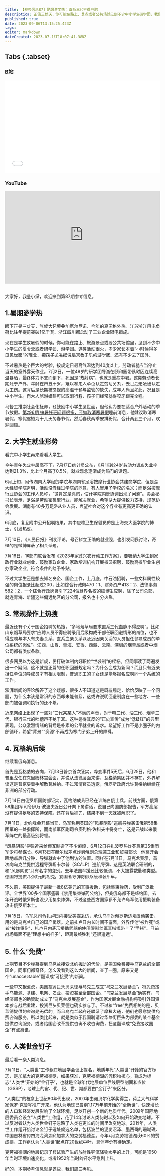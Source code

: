 ```yaml
---
title: 【参考信息87】酷暑游学热；直系三代不得应聘
description: 正值三伏天，你可能在路上、景点或者公共场馆见到不少中小学生研学团，我们前两周一路北上就遇到很多。7月2日，北京一名48岁的研学团导游因“热射病”死亡。马督工认为，应该在适合户外动的季节放假，可以取消寒暑假，寒假缩短为十几天的春节假，春秋两季安排长假。最近有个“多地烟草局要求直系、三代血脉不得应聘”的热搜，其实就是任职回避规定，成为新闻才值得思考。上期不少观众弹幕说：美国要免费接手乌克兰的全部国企，查了一下，又是个（不）可接受（unacceptable）的翻译。
published: true
date: 2023-09-06T13:15:25.423Z
tags: 
editor: markdown
dateCreated: 2023-07-18T18:07:41.388Z
---
```


## Tabs {.tabset}
### B站
<div style="position: relative; padding: 30% 45%;">
<iframe style="position: absolute; width: 100%; height: 100%; left: 0; top: 0;" src="//player.bilibili.com/player.html?&bvid=BV1BX4y1Y7Nn&page=1&as_wide=1&high_quality=1&danmaku=1&autoplay=0" scrolling="no" border="0" frameborder="no" framespacing="0" allowfullscreen="true"></iframe>
</div>

### YouTube
<div style="position: relative; padding: 30% 45%;">
<iframe style="position: absolute; top: 0; left: 0; width: 100%; height: 100%;" src="https://www.youtube-nocookie.com/embed/YouTubeVID" title="YouTube video player" frameborder="0" allow="accelerometer; autoplay; clipboard-write; encrypted-media; gyroscope; picture-in-picture" allowfullscreen></iframe>
</div>

## 

大家好，我是小黛，欢迎来到第87期参考信息。

## 1.暑期游学热

眼下正是三伏天，气候大环境叠加厄尔尼诺，今年的夏天格外热。江苏浙江用电负荷比往年提前突破1亿千瓦，浙江四川都启动了工业企业限电措施。

现在是学生放暑假的时候，你可能在路上、旅游景点或者公共场馆里，见到不少中小学生的夏令营或者研学团、游学团。这类活动很火，不少家长本着“小时候得多见见世面”的理念，把孩子送进据说是寓教于乐的游学团，还有不少去了国外。

不过暑热是个巨大的考验，按规定日最高气温达到40度以上，劳动者就应当停止当天的室外露天作业。7月2日，一位48岁的研学团导游在颐和园带队时因连续高温暴晒，最终体力不支而倒下，死因是“热射病”，也就是重症中暑。这类劳动者长期处于户外，年龄在四五十岁，难以和用人单位认定劳动关系，去世后无法被认定为工伤。这背后是长期被忽视的高温干预与监管的缺失，成年人尚且如此，况且是中小学生。而大人旅游嫌热可以取消行程，孩子们经常就得咬牙跟完全程。

马督工推崇社会化抚养，也鼓励中小学生见世面，但他认为要在适合户外活动的季节放假。[第296期 搞暑托班问题很多，不如取消寒暑假](https://archive.bedtime.news/zh/main/201-300/296)睡前消息，他建议取消寒暑假，寒假缩短为十几天的春节假，然后春秋两季安排长假，合计两到三个月，欢迎回顾。

## 2. 大学生就业形势

看完中小学生再来看看大学生。

今年青年失业率居高不下，7月17日统计局公布，6月16到24岁劳动力调查失业率达到21.3%，比上个月高了0.5%，就业观念逐渐成为热门的话题。

6月上旬，网传湖南大学经贸学院与湖南省足浴按摩行业协会共建商学院，但是湖大经贸学院声明，活动没有经过学院的同意，有人冒用了学校的名义；而足浴按摩行业协会的工作人员称，“这肯定是真的，估计学院内部协调出现了问题”。协会秘书长表示，足浴是劳动密集型行业，能解决就业，希望湖大提供致力支持，规范协会发展。湖南有40多万足浴从业人员，希望社会对这个行业有更高更正确的认识。

6月底，复旦附中公开招聘结果，其中应聘卫生保健员的是上海交大医学院的博士，引发热议。

7月10日，《人民日报》刊发评论，号召树立正确的就业观，也引发网民讨论，奇怪的是微博屏蔽了相关话题。

7月16日，16部门联合发布《2023年家政兴农行动工作方案》，要吸纳大学生到家政行业就业创业，鼓励家政企业、家政培训机构开展校园招聘，鼓励高校毕业生创办家政企业，符合条件的给予补贴。

不过大学生还是想去知名央企、国企工作，上月底，中石油招聘，一些文科属性较强的岗位报录比超过200，比如综合行政岗470：1、财务资产413：2、法律事务582：2，一个综合行政岗吸引了224位世界名校的硕博生应聘，除了公司总部，就连青海、新疆这些偏远地区的分公司，报名也十分火热。

## 3. 常规操作上热搜

最近还有个关于国企招聘的热搜，“多地烟草局要求直系三代血脉不得应聘”。比如山东烟草局要求“应聘人员不得应聘录用后级构成干部任职回避情形的岗位，也不得应聘与本人有夫妻关系、直系血亲关系以及近因亲关系的人员担任领导成员的单位系统的岗位”。江西、山西、青海、安徽、西藏、云南、深圳的烟草局或者中烟公司都有类似条款。

很多网民以为这是新规，要打破体制内好职位“世袭制”的桎梏。但同事读了两遍发出一个疑问，这不就是正常的任职回避规定吗？为什么会成为新闻？而且只有近亲担任单位领导成员才有相关限制，普通职工的子女还是能够报名应聘同一个系统的工作。

澎湃新闻的评论解答了这个疑惑，很多人不知道这是既有规定，恰恰反映了一个问题，为什么本该是常识的东西却未能普及，这或许说明回避制度在一些地方、一些部门被强调和执行的还不够。

近来网络上出现了一些对“三代某某人”不满的声音，对于电三代、油三代、烟草三代、银行三代的吐槽声不绝于耳。这种适得其反的“正向宣传”成为“低级红”的典型表现，公众激烈情绪的背后是朴素的公平就业的诉求。希望好工作不是小圈子的内部循环，希望“背景”“资源”不再成为寒门子弟上升的障碍。

## 4. 瓦格纳后续

继续看俄乌消息。

首先是瓦格纳的去向，7月13日普京首次证实，哗变事件5天后，6月29日，他和普里戈任在克里姆林宫会面，并说从法律层面来讲，瓦格纳集团并不存在，外界解读这是普京要着手解散瓦格纳。不过知情官员透露，俄罗斯政府允许瓦格纳继续在非洲的部分行动。

7月14日白俄罗斯国防部证实，瓦格纳成员已经在训练白俄士兵。前线方面，俄第58集团军司令伊万·波波夫近日公开向下属讲话，说自己向国防部报告，军方高层没有提供足够的支持保障，还在背后捅刀，结果不到一天就被解职了。

7月11日，北约峰会开幕当天，乌军称用英国的“风暴阴影”巡航导弹袭击俄第58集团军的一处指挥所，而南部军区副司令奥列格·佐科夫中将身亡，这是开战以来俄军阵亡的最高级别将领。

“风暴阴影”导弹近来给俄军制造了不少麻烦，6月12日在扎波罗热炸死俄第35集团军少将参谋长。6月13日在赫尔松差点炸到俄副总理兼工业和贸易部长，他离开会晤地点后几分钟，导弹就命中了他到访的位置。同样在7月11日，马克龙表示，首次向乌克兰提供远程导弹斯卡尔普（SCALP）巡航导弹，这是英法联合研制的，和“风暴阴影”只有名字的差别。去年法国军援还比较低调，不太披露数量和类型。德国将提供7亿欧元的坦克，爱国者导弹防御系统和装甲车。

不久前，美国提供了最新一批8亿美元的军事援助，包括集束弹药，受到广泛批评。全世界100多个国家签署《禁用集束弹药公约》，但美俄乌都不是缔约国。去年开战时俄罗斯也没少用集束炸弹，不过这些西方国家都不允许乌军使用援助装备攻击俄罗斯本土。

7月15日，乌军总司令扎卢日内接受美媒采访，承认乌军对俄罗斯边境发动袭击，用的是乌克兰自己的国产武器。之前扎卢日内长时间不露面，外界传他“被炸死”或者“被炸重伤”，扎卢日内表示援助武器的使用限制给军事指挥带上了“手铐”，目前战场局面不是“理想中的样子”，距离最终胜利“还很遥远”。

## 5. 什么“免费”

上期节目不少弹幕提到乌克兰接受北约援助的代价，是美国免费接手乌克兰的全部国企。同事们都奇怪，怎么没看到这么大的新闻，查了一圈，原来又是个“unacceptable”翻译成“可接受”的新闻。

一些中文报道说，美国投资巨头贝莱德与乌克兰成立“乌克兰发展基金”，将免费接手乌能源、基建、电网、农业、投资甚至全部国企。“乌克兰发展基金”确实有，乌经济部也的确赞助成立了“乌克兰发展基金”，作为国家发展金融机构将吸引外国资本参与战后重建，投资巨头贝莱德也确实参与了。不过和“free”免费相关的是，贝莱德提供的咨询是无偿的。而且乌克兰政府还联系了摩根大通，他们也愿意提供免费咨询服务。所以类比起来，就是类似于我国聘请过华尔街巨头为部委的某个基金提供咨询服务，或者给国企改革提供咨询不收咨询费，把这翻译成“免费接收国企”有点离谱。

## 6. 人类世金钉子

最后看一条人类消息。

7月11日，“人类世”工作组在地层学会议上提名，地质年代“人类世”开始的官方标志，是加拿大的克劳福德湖，如果获准，克劳福德湖的沉积物核心，将成为标志“人类世”开始的“金钉子”，也就是全球年代地层单位界线层型剖面和点位（GSSP），地球上的宙、代、纪、世、期都要由“金钉子”来区分。

“人类世”的概念上世纪80年代出现，2000年由诺贝尔化学奖得主，荷兰大气科学家保罗·克鲁岑推广开来。他认为地球已告别1.17万年前开始的“全新世”，快速增长的人口和经济发展影响了全球环境，足以开创一个新的地质年代。2009年国际地层委员会设立“人类世”工作组，花了14年讨论人类何时以及如何开始改变地球。不过反对者认为人类世金钉子忽略了人类在更长的时间里改变地球。2019年，人类世工作组开始讨论金钉子遗址候选名单，包括波兰的泥炭沼泽、墨西哥的珊瑚礁、中国吉林省的四海龙湾湖和加拿大的克劳福德湖。今年4月克劳福德湖获60%的赞成票，工作组认为“人类世”起点在20世纪中叶，具体年份有待确定。

克劳福德湖的地层记录了核试验产生的放射性钚沉降物水平的上升，可能是1950年当时环境加速变化，或者1952年当时的钚水平急剧上升。

好的，本期参考信息就是这些，我们周三再见。

